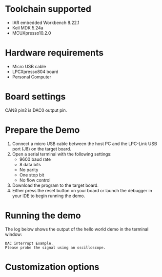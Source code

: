Toolchain supported
===================
- IAR embedded Workbench 8.22.1
- Keil MDK 5.24a
- MCUXpresso10.2.0

Hardware requirements
=====================
- Micro USB cable
- LPCXpresso804 board
- Personal Computer

Board settings
==============
CAN8 pin2 is DAC0 output pin.

Prepare the Demo
================
1.  Connect a micro USB cable between the host PC and the LPC-Link USB port (J8) on the target board.
2.  Open a serial terminal with the following settings:
    - 9600 baud rate
    - 8 data bits
    - No parity
    - One stop bit
    - No flow control
3.  Download the program to the target board.
4.  Either press the reset button on your board or launch the debugger in your IDE to begin running the demo.

Running the demo
================
The log below shows the output of the hello world demo in the terminal window:
~~~~~~~~~~~~~~~~~~~~~~~~~~~~~~~~~~~
DAC interrupt Example.
Please probe the signal using an oscilloscope.
~~~~~~~~~~~~~~~~~~~~~~~~~~~~~~~~~~~
Customization options
=====================

